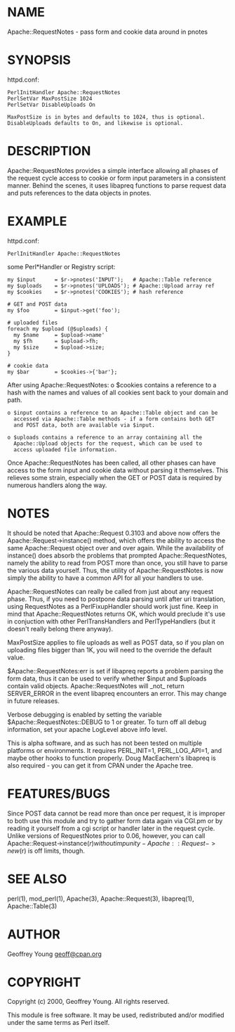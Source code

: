 # NAME

Apache::RequestNotes - pass form and cookie data around in pnotes

# SYNOPSIS

httpd.conf:

    PerlInitHandler Apache::RequestNotes
    PerlSetVar MaxPostSize 1024
    PerlSetVar DisableUploads On

    MaxPostSize is in bytes and defaults to 1024, thus is optional.
    DisableUploads defaults to On, and likewise is optional.

# DESCRIPTION

Apache::RequestNotes provides a simple interface allowing all phases
of the request cycle access to cookie or form input parameters in a
consistent manner.  Behind the scenes, it uses libapreq functions to
parse request data and puts references to the data objects in pnotes.

# EXAMPLE

httpd.conf:

    PerlInitHandler Apache::RequestNotes

some Perl\*Handler or Registry script:

    my $input      = $r->pnotes('INPUT');   # Apache::Table reference
    my $uploads    = $r->pnotes('UPLOADS'); # Apache::Upload array ref
    my $cookies    = $r->pnotes('COOKIES'); # hash reference
    
    # GET and POST data
    my $foo        = $input->get('foo');

    # uploaded files
    foreach my $upload (@$uploads) {
      my $name     = $upload->name'
      my $fh       = $upload->fh;
      my $size     = $upload->size;
    }

    # cookie data
    my $bar        = $cookies->{'bar'};

After using Apache::RequestNotes:
  o $cookies contains a reference to a hash with the names and values
    of all cookies sent back to your domain and path.

    o $input contains a reference to an Apache::Table object and can be
      accessed via Apache::Table methods - if a form contains both GET
      and POST data, both are available via $input.

    o $uploads contains a reference to an array containing all the
      Apache::Upload objects for the request, which can be used to
      access uploaded file information.

Once Apache::RequestNotes has been called, all other phases can have
access to the form input and cookie data without parsing it
themselves. This relieves some strain, especially when the GET or POST
data is required by numerous handlers along the way.

# NOTES

It should be noted that Apache::Request 0.3103 and above now offers
the Apache::Request->instance() method, which offers the ability
to access the same Apache::Request object over and over again.
While the availability of instance() does absorb the problems that
prompted Apache::RequestNotes, namely the ability to read from POST
more than once, you still have to parse the various data yourself.
Thus, the utility of Apache::RequestNotes is now simply the ability
to have a common API for all your handlers to use.

Apache::RequestNotes can really be called from just about any request
phase.  Thus, if you need to postpone data parsing until after uri 
translation, using RequestNotes as a PerlFixupHandler should work
just fine.  Keep in mind that Apache::RequestNotes returns OK, which
would preclude it's use in conjuction with other PerlTransHandlers
and PerlTypeHandlers (but it doesn't really belong there anyway).

MaxPostSize applies to file uploads as well as POST data, so if you
plan on uploading files bigger than 1K, you will need to the override
the default value.

$Apache::RequestNotes:err is set if libapreq reports a problem
parsing the form data, thus it can be used to verify whether $input
and $uploads contain valid objects.  Apache::RequestNotes will \_not\_
return SERVER\_ERROR in the event libapreq encounters an error.  This
may change in future releases.

Verbose debugging is enabled by setting the variable
$Apache::RequestNotes::DEBUG to 1 or greater. To turn off all debug
information, set your apache LogLevel above info level.

This is alpha software, and as such has not been tested on multiple
platforms or environments.  It requires PERL\_INIT=1, PERL\_LOG\_API=1,
and maybe other hooks to function properly. Doug MacEachern's libapreq
is also required - you can get it from CPAN under the Apache tree.

# FEATURES/BUGS

Since POST data cannot be read more than once per request, it is 
improper to both use this module and try to gather form data again
via CGI.pm or by reading it yourself from a cgi script or handler
later in the request cycle.  Unlike versions of RequestNotes prior
to 0.06, however, you can call Apache::Request->instance($r) without
impunity - Apache::Request->new($r) is off limits, though.

# SEE ALSO

perl(1), mod\_perl(1), Apache(3), Apache::Request(3), libapreq(1),
Apache::Table(3)

# AUTHOR

Geoffrey Young <geoff@cpan.org>

# COPYRIGHT

Copyright (c) 2000, Geoffrey Young.  All rights reserved.

This module is free software.  It may be used, redistributed
and/or modified under the same terms as Perl itself.
